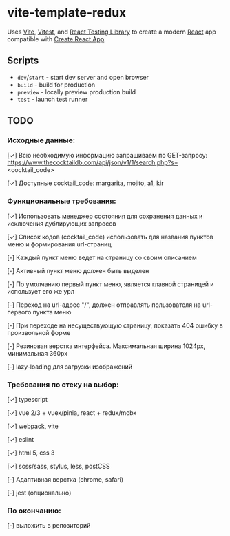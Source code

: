 # vite-template-redux

Uses [Vite](https://vitejs.dev/), [Vitest](https://vitest.dev/), and [React Testing Library](https://github.com/testing-library/react-testing-library) to create a modern [React](https://react.dev/) app compatible with [Create React App](https://create-react-app.dev/)

## Scripts

- `dev`/`start` - start dev server and open browser
- `build` - build for production
- `preview` - locally preview production build
- `test` - launch test runner

## TODO

### Исходные данные:

[✓] Всю необходимую информацию запрашиваем по GET-запросу: https://www.thecocktaildb.com/api/json/v1/1/search.php?s=<cocktail_code>

[✓] Доступные cocktail_code: margarita, mojito, a1, kir

### Функциональные требования:

[✓] Использовать менеджер состояния для сохранения данных и исключения дублирующих запросов

[✓] Список кодов (cocktail_code) использовать для названия пунктов меню и формирования url-страниц

[-] Каждый пункт меню ведет на страницу со своим описанием

[-] Активный пункт меню должен быть выделен

[-] По умолчанию первый пункт меню, является главной страницей и использует его же урл

[-] Переход на url-адрес "/", должен отправлять пользователя на url-первого пункта меню

[-] При переходе на несуществующую страницу, показать 404 ошибку в произвольной форме

[-] Резиновая верстка интерфейса. Максимальная ширина 1024px, минимальная 360px

[-] lazy-loading для загрузки изображений

### Требования по стеку на выбор:

[✓] typescript

[✓] vue 2/3 + vuex/pinia, react + redux/mobx

[✓] webpack, vite

[✓] eslint

[✓] html 5, css 3

[✓] scss/sass, stylus, less, postCSS

[-] Адаптивная верстка (chrome, safari)

[-] jest (опционально)

### По окончанию:

[-] выложить в репозиторий
